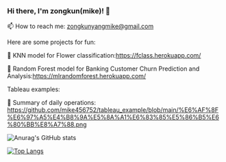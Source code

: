 ### Hi there, I'm zongkun(mike)! 👋

📫 How to reach me: zongkunyangmike@gmail.com

Here are some projects for fun:

🌱 KNN model for Flower classification:https://fclass.herokuapp.com/

🌱 Random Forest model for Banking Customer Churn Prediction and Analysis:https://mlrandomforest.herokuapp.com/

Tableau examples:

🌱 Summary of daily operations:
https://github.com/mike456752/tableau_example/blob/main/%E6%AF%8F%E6%97%A5%E4%B8%9A%E5%8A%A1%E6%83%85%E5%86%B5%E6%80%BB%E8%A7%88.png


![Anurag's GitHub stats](https://github-readme-stats.vercel.app/api?username=mike456752&show_icons=true&theme=radical)

[![Top Langs](https://github-readme-stats.vercel.app/api/top-langs/?username=mike456752&layout=compact)](https://github.com/anuraghazra/github-readme-stats)
